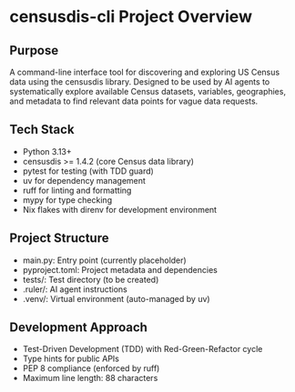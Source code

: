 # censusdis-cli Project Overview

## Purpose
A command-line interface tool for discovering and exploring US Census data using the censusdis library. Designed to be used by AI agents to systematically explore available Census datasets, variables, geographies, and metadata to find relevant data points for vague data requests.

## Tech Stack
- Python 3.13+
- censusdis >= 1.4.2 (core Census data library)
- pytest for testing (with TDD guard)
- uv for dependency management
- ruff for linting and formatting
- mypy for type checking
- Nix flakes with direnv for development environment

## Project Structure
- main.py: Entry point (currently placeholder)
- pyproject.toml: Project metadata and dependencies
- tests/: Test directory (to be created)
- .ruler/: AI agent instructions
- .venv/: Virtual environment (auto-managed by uv)

## Development Approach
- Test-Driven Development (TDD) with Red-Green-Refactor cycle
- Type hints for public APIs
- PEP 8 compliance (enforced by ruff)
- Maximum line length: 88 characters
